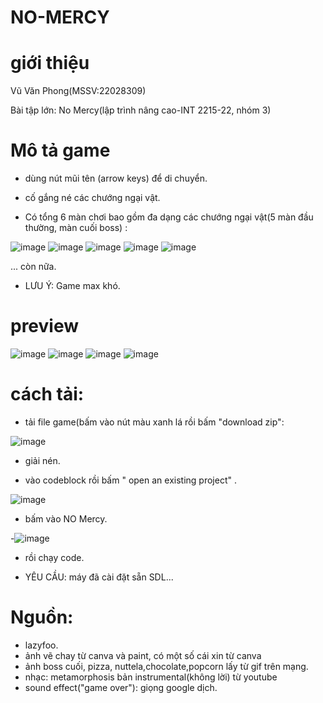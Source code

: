 # NO-MERCY
# giới thiệu
Vũ Văn Phong(MSSV:22028309)

Bài tập lớn: No Mercy(lập trình nâng cao-INT 2215-22, nhóm 3)

# Mô tả game

- dùng nút mũi tên (arrow keys) để di chuyển.

- cố gắng né các chướng ngại vật.

- Có tổng 6 màn chơi bao gồm đa dạng các chướng ngại vật(5 màn đầu thường, màn cuối boss) :

![image](https://user-images.githubusercontent.com/125808502/230947463-3da00cd3-1cac-4252-8f97-7ad65a576f32.png)
![image](https://user-images.githubusercontent.com/125808502/230947584-ad309e8b-162d-40b2-b771-f10f2e1a11a1.png)
![image](https://user-images.githubusercontent.com/125808502/230947641-affd41e5-b564-4fa8-8590-2af44cd1c84d.png)
![image](https://user-images.githubusercontent.com/125808502/230947675-d0d4e1f1-a4da-4c55-a744-09dd309862c5.png)
![image](https://user-images.githubusercontent.com/125808502/230947711-dd723b09-e477-4f53-aee3-5d0ee8544d27.png)

... còn nữa.

- LƯU Ý: Game max khó.

# preview

![image](https://user-images.githubusercontent.com/125808502/230948518-bb6c5ec5-b00a-4b8a-a50b-79d4705d243a.png)
![image](https://user-images.githubusercontent.com/125808502/230949023-46cb8add-c046-4a39-aaf5-db539a617bbb.png)
![image](https://user-images.githubusercontent.com/125808502/230949274-7f83c7c3-fc2b-4faa-992d-42f059ffa404.png)
![image](https://user-images.githubusercontent.com/125808502/230949434-c73ab161-b0bb-47f0-af5d-dc67af4591b5.png)

# cách tải:
- tải file game(bấm vào nút màu xanh lá rồi bấm "download zip":

![image](https://user-images.githubusercontent.com/125808502/230950226-fb4fddb1-d87c-4474-9e5f-8ba4b9bf09df.png)

- giải nén.

- vào codeblock rồi bấm " open an existing project" .

![image](https://user-images.githubusercontent.com/125808502/230950756-22495eb1-53c7-4182-a0b4-07efa76f629a.png)

- bấm vào NO Mercy.

-![image](https://user-images.githubusercontent.com/125808502/230950836-7d80b328-d7ef-4e70-a76c-90ba549c8a3c.png)

- rồi chạy code.

- YÊU CẦU: máy đã cài đặt sẵn SDL...

# Nguồn:

- lazyfoo.
- ảnh vẽ chay từ canva và paint, có một số cái xin từ canva
- ảnh boss cuối, pizza, nuttela,chocolate,popcorn lấy từ gif trên mạng.
- nhạc: metamorphosis bản instrumental(không lời) từ youtube
- sound effect("game over"): giọng google dịch.




